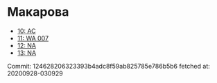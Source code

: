 # Макарова
- [10: AC](10.md)
- [11: WA 007](11.md)
- [12: NA](12.md)
- [13: NA](13.md)

Commit: 124628206323393b4adc8f59ab825785e786b5b6
 fetched at: 20200928-030929
